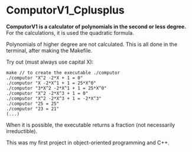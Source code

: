 # ComputorV1_Cplusplus

**ComputorV1 is a calculator of polynomials in the second or less degree.**
For the calculations, it is used the quadratic formula.

Polynomials of higher degree are not calculated.
This is all done in the terminal, after making the Makefile.

Try out (must always use capital X):

```
make // to create the executable ./computor
./computor "X^2 -2*X + 1 = 0"
./computor "X -2*X^1 + 1 = 25*X^0"
./computor "3*X^2 -2*X^1 + 1 = 25*X^0"
./computor "X^2 -2*X^3 + 1 = 0"
./computor "X^2 -2*X^3 + 1 = -2*X^3"
./computor "25 = 25"
./computor "23 = 21"
(...)
```

When it is possible, the executable returns a fraction (not necessarily irreductible).

This was my first project in object-oriented programming and C++.
